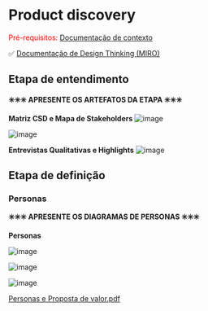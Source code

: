 # Product discovery

<span style="color:red">Pré-requisitos: <a href="01-Contexto.md"> Documentação de contexto</a></span>

✅ [Documentação de Design Thinking (MIRO)](files/processo-dt.pdf)

## Etapa de entendimento

**✳️✳️✳️ APRESENTE OS ARTEFATOS DA ETAPA  ✳️✳️✳️**

**Matriz CSD e Mapa de Stakeholders**
![image](https://github.com/user-attachments/assets/5bf6e501-dc48-4544-b950-c87bb6d94bf1)

![image](https://github.com/user-attachments/assets/9cd18131-157d-4571-a451-abec702d19be)

**Entrevistas Qualitativas e Highlights**
![image](https://github.com/user-attachments/assets/22b81674-78c1-4576-85f2-1a872225f9b2)


## Etapa de definição

### Personas

**✳️✳️✳️ APRESENTE OS DIAGRAMAS DE PERSONAS ✳️✳️✳️**

**Personas**

![image](https://github.com/user-attachments/assets/07748abf-fc90-4751-8608-c5ac3fe28eaa)

![image](https://github.com/user-attachments/assets/ccd937ca-68ed-4d6f-85e8-4c132b1f64a5)

![image](https://github.com/user-attachments/assets/78fbb5cb-5ca4-4990-9658-be799b77d2d0)

[Personas e Proposta de valor.pdf](https://github.com/user-attachments/files/20611602/Personas.e.Proposta.de.valor.pdf)



